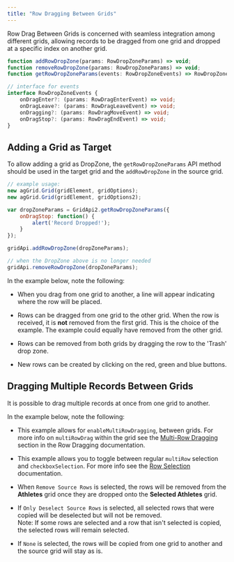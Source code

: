 ```yaml
---
title: "Row Dragging Between Grids"
---
```


Row Drag Between Grids is concerned with seamless integration among different grids, allowing records to be dragged from one grid and dropped at a specific index on another grid.


```ts
function addRowDropZone(params: RowDropZoneParams) => void;
function removeRowDropZone(params: RowDropZoneParams) => void;
function getRowDropZoneParams(events: RowDropZoneEvents) => RowDropZoneParams;

// interface for events
interface RowDropZoneEvents {
    onDragEnter?: (params: RowDragEnterEvent) => void;
    onDragLeave?: (params: RowDragLeaveEvent) => void;
    onDragging?: (params: RowDragMoveEvent) => void;
    onDragStop?: (params: RowDragEndEvent) => void;
}
```

## Adding a Grid as Target

To allow adding a grid as DropZone, the `getRowDropZoneParams` API method should be used in the target grid and the `addRowDropZone` in the source grid.


```js
// example usage:
new agGrid.Grid(gridElement, gridOptions);
new agGrid.Grid(gridElement, gridOptions2);

var dropZoneParams = GridApi2.getRowDropZoneParams({
    onDragStop: function() {
        alert('Record Dropped!');
    }
});

gridApi.addRowDropZone(dropZoneParams);

// when the DropZone above is no longer needed
gridApi.removeRowDropZone(dropZoneParams);
```

In the example below, note the following:

- When you drag from one grid to another, a line will appear indicating where the row will be placed.

- Rows can be dragged from one grid to the other grid. When the row is received, it is **not**
removed from the first grid. This is the choice of the example. The example could equally have removed
from the other grid.

- Rows can be removed from both grids by dragging the row to the 'Trash' drop zone.

- New rows can be created by clicking on the red, green and blue buttons.

<grid-example title='Two Grids with Drop Position' name='two-grids-with-drop-position' type='vanilla' options='{ "extras": ["fontawesome"] }'></grid-example>

## Dragging Multiple Records Between Grids

It is possible to drag multiple records at once from one grid to another.

In the example below, note the following:

- This example allows for `enableMultiRowDragging`, between grids. For more info on `multiRowDrag` within the grid see the [Multi-Row Dragging](../row-dragging/#multi-row-dragging) section in the Row Dragging documentation.

- This example allows you to toggle between regular `multiRow` selection and `checkboxSelection`. For more info see the [Row Selection](../row-selection/) documentation.

- When `Remove Source Rows` is selected, the rows will be removed from the **Athletes** grid once they are dropped onto the **Selected Athletes** grid.

- If `Only Deselect Source Rows` is selected, all selected rows that were copied will be deselected but will not be removed.<br /> Note: If some rows are selected and a row that isn't selected is copied, the selected rows will remain selected.

- If `None` is selected, the rows will be copied from one grid to another and the source grid will stay as is.

<grid-example title='Multiple Records with Drop Position' name='two-grids-with-multiple-records' type='vanilla' options='{ "extras": ["fontawesome", "bootstrap"] }'></grid-example>

